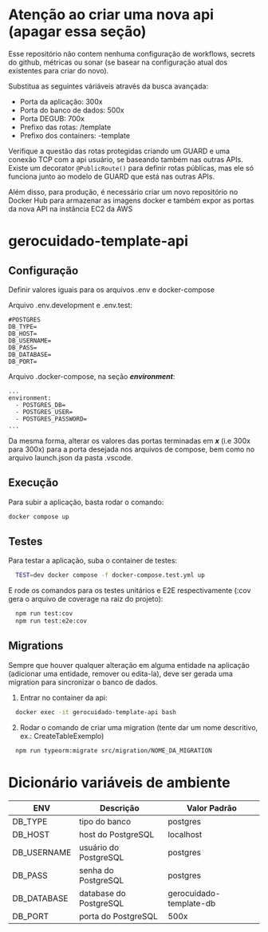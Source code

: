 # Atenção ao criar uma nova api (apagar essa seção)

Esse repositório não contem nenhuma configuração de workflows, secrets do github, métricas ou sonar (se basear na configuração atual dos existentes para criar do novo).

Substitua as seguintes váriáveis através da busca avançada:

* Porta da aplicação: 300x
* Porta do banco de dados: 500x
* Porta DEGUB: 700x
* Prefixo das rotas: /template
* Prefixo dos containers: -template

Verifique a questão das rotas protegidas criando um GUARD e uma conexão TCP com a api usuário, se baseando também nas outras APIs. Existe um decorator ```@PublicRoute()``` para definir rotas públicas, mas ele só funciona junto ao modelo de GUARD que está nas outras APIs.

Além disso, para produção, é necessário criar um novo repositório no Docker Hub para armazenar as imagens docker e também expor as portas da nova API na instância EC2 da AWS

# gerocuidado-template-api

## Configuração

Definir valores iguais para os arquivos .env e docker-compose

Arquivo .env.development e .env.test:

    #POSTGRES
    DB_TYPE=
    DB_HOST=
    DB_USERNAME=
    DB_PASS=
    DB_DATABASE=
    DB_PORT=

Arquivo .docker-compose, na seção **_environment_**:

    ...
    environment:
      - POSTGRES_DB=
      - POSTGRES_USER=
      - POSTGRES_PASSWORD=
    ...

Da mesma forma, alterar os valores das portas terminadas em **_x_** (i.e 300x para 300x) para a porta desejada nos arquivos de compose, bem como no arquivo launch.json da pasta .vscode.

## Execução

  Para subir a aplicação, basta rodar o comando:

  ```bash
  docker compose up
  ```

## Testes

  Para testar a aplicação, suba o container de testes:

  ```bash
    TEST=dev docker compose -f docker-compose.test.yml up
  ```

 E rode os comandos para os testes unitários e E2E respectivamente (:cov gera o arquivo de coverage na raiz do projeto):
  ```bash
    npm run test:cov
    npm run test:e2e:cov
  ```

 ## Migrations

  Sempre que houver qualquer alteração em alguma entidade na aplicação (adicionar uma entidade, remover ou edita-la), deve ser gerada uma migration para sincronizar o banco de dados.

  1. Entrar no container da api:

  ```bash
    docker exec -it gerocuidado-template-api bash
  ```

  2. Rodar o comando de criar uma migration (tente dar um nome descritivo, ex.: CreateTableExemplo)

  ```bash
    npm run typeorm:migrate src/migration/NOME_DA_MIGRATION
  ```

# Dicionário variáveis de ambiente

| ENV         | Descrição              | Valor Padrão            |
| ----------- | ---------------------- | ----------------------- |
| DB_TYPE     | tipo do banco          | postgres                |
| DB_HOST     | host do PostgreSQL     | localhost               |
| DB_USERNAME | usuário do PostgreSQL  | postgres                |
| DB_PASS     | senha do PostgreSQL    | postgres                |
| DB_DATABASE | database do PostgreSQL | gerocuidado-template-db |
| DB_PORT     | porta do PostgreSQL    | 500x                    |
